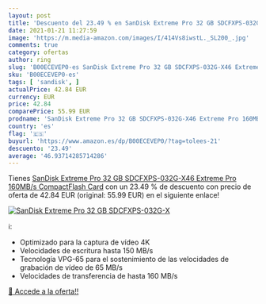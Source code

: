 ```yaml
---
layout: post
title: 'Descuento del 23.49 % en SanDisk Extreme Pro 32 GB SDCFXPS-032G-X'
date: 2021-01-21 11:27:59
image: 'https://m.media-amazon.com/images/I/414Vs8iwstL._SL200_.jpg'
comments: true
category: ofertas
author: ring
slug: 'B00ECEVEP0-es SanDisk Extreme Pro 32 GB SDCFXPS-032G-X46 Extreme Pro...'
sku: 'B00ECEVEP0-es'
tags: [ 'sandisk', ]
actualPrice: 42.84 EUR
currency: EUR
price: 42.84
comparePrice: 55.99 EUR
prodname: 'SanDisk Extreme Pro 32 GB SDCFXPS-032G-X46 Extreme Pro 160MB/s CompactFlash Card'
country: 'es'
flag: '🇪🇸'
buyurl: 'https://www.amazon.es/dp/B00ECEVEP0/?tag=tolees-21'
descuento: '23.49'
average: '46.93714285714286'
---
```


Tienes [SanDisk Extreme Pro 32 GB SDCFXPS-032G-X46 Extreme Pro 160MB/s CompactFlash Card](https://www.amazon.es/dp/B00ECEVEP0/?tag=tolees-21) con un 23.49 % de descuento con precio de oferta de 42.84 EUR (original: 55.99 EUR) en el siguiente enlace!

[![SanDisk Extreme Pro 32 GB SDCFXPS-032G-X](https://m.media-amazon.com/images/I/414Vs8iwstL._SL200_.jpg)](https://www.amazon.es/dp/B00ECEVEP0/?tag=tolees-21)

ℹ️:

- Optimizado para la captura de vídeo 4K
- Velocidades de escritura hasta 150 MB/s
- Tecnología VPG-65 para el sostenimiento de las velocidades de grabación de vídeo de 65 MB/s
- Velocidades de transferencia de hasta 160 MB/s

[🛒 Accede a la oferta!!](https://www.amazon.es/dp/B00ECEVEP0/?tag=tolees-21)
